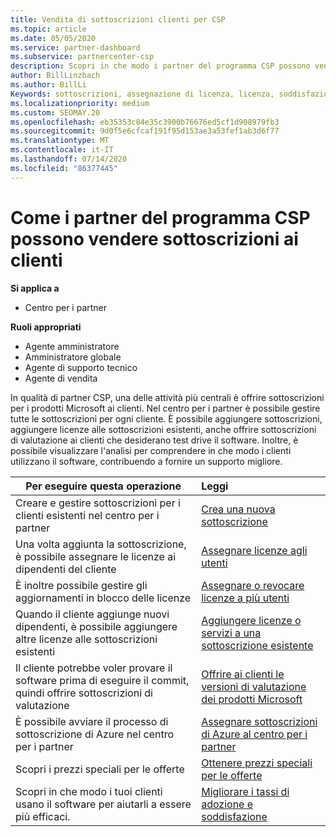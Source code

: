 ```yaml
---
title: Vendita di sottoscrizioni clienti per CSP
ms.topic: article
ms.date: 05/05/2020
ms.service: partner-dashboard
ms.subservice: partnercenter-csp
description: Scopri in che modo i partner del programma CSP possono vendere le sottoscrizioni ai clienti e gestirle tramite il centro per i partner.
author: BillLinzbach
ms.author: BillLi
Keywords: sottoscrizioni, assegnazione di licenza, licenza, soddisfazione dei clienti, sottoscrizioni di Azure
ms.localizationpriority: medium
ms.custom: SEOMAY.20
ms.openlocfilehash: eb35353c84e35c3900b76676ed5cf1d908979fb3
ms.sourcegitcommit: 9d0f5e6cfcaf191f95d153ae3a53fef1ab3d6f77
ms.translationtype: MT
ms.contentlocale: it-IT
ms.lasthandoff: 07/14/2020
ms.locfileid: "86377445"
---
```

# <a name="how-csp-program-partners-can-sell-subscriptions-to-customers"></a>Come i partner del programma CSP possono vendere sottoscrizioni ai clienti

**Si applica a**

-  Centro per i partner

**Ruoli appropriati**

- Agente amministratore
- Amministratore globale
- Agente di supporto tecnico
- Agente di vendita

In qualità di partner CSP, una delle attività più centrali è offrire sottoscrizioni per i prodotti Microsoft ai clienti. Nel centro per i partner è possibile gestire tutte le sottoscrizioni per ogni cliente. È possibile aggiungere sottoscrizioni, aggiungere licenze alle sottoscrizioni esistenti, anche offrire sottoscrizioni di valutazione ai clienti che desiderano test drive il software. Inoltre, è possibile visualizzare l'analisi per comprendere in che modo i clienti utilizzano il software, contribuendo a fornire un supporto migliore.

|**Per eseguire questa operazione**   |**Leggi**   |
|----------------------|:----------------------|
|Creare e gestire sottoscrizioni per i clienti esistenti nel centro per i partner|[Crea una nuova sottoscrizione](create-a-new-subscription.md)|
|Una volta aggiunta la sottoscrizione, è possibile assegnare le licenze ai dipendenti del cliente  |[Assegnare licenze agli utenti](assign-licenses-to-users.md)|
|È inoltre possibile gestire gli aggiornamenti in blocco delle licenze   |[Assegnare o revocare licenze a più utenti](bulk-license-provisioning-for-multiple-users.md)|
|Quando il cliente aggiunge nuovi dipendenti, è possibile aggiungere altre licenze alle sottoscrizioni esistenti   |[Aggiungere licenze o servizi a una sottoscrizione esistente](add-licenses-or-services-to-an-existing-subscription.md)|
|Il cliente potrebbe voler provare il software prima di eseguire il commit, quindi offrire sottoscrizioni di valutazione    |[Offrire ai clienti le versioni di valutazione dei prodotti Microsoft](offer-your-customers-trials-of-microsoft-products.md)|
|È possibile avviare il processo di sottoscrizione di Azure nel centro per i partner   |[Assegnare sottoscrizioni di Azure al centro per i partner](assign-azure-subscriptions.md)|
|Scopri i prezzi speciali per le offerte   |[Ottenere prezzi speciali per le offerte](get-special-pricing-for-offers.md)|
|Scopri in che modo i tuoi clienti usano il software per aiutarli a essere più efficaci.   | [Migliorare i tassi di adozione e soddisfazione](increasing-adoption-and-satisfaction.md)   |

